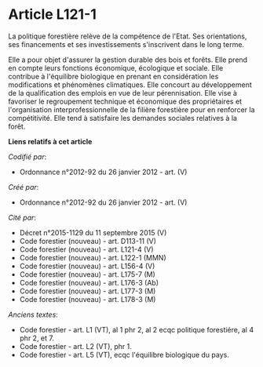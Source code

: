 # Article L121-1

La politique forestière relève de la compétence de l'Etat. Ses orientations, ses financements et ses investissements
s'inscrivent dans le long terme.

Elle a pour objet d'assurer la gestion durable des bois et forêts. Elle prend en compte leurs fonctions économique,
écologique et sociale. Elle contribue à l'équilibre biologique en prenant en considération les modifications et phénomènes
climatiques. Elle concourt au développement de la qualification des emplois en vue de leur pérennisation. Elle vise à
favoriser le regroupement technique et économique des propriétaires et l'organisation interprofessionnelle de la filière
forestière pour en renforcer la compétitivité. Elle tend à satisfaire les demandes sociales relatives à la forêt.

**Liens relatifs à cet article**

_Codifié par_:

  - Ordonnance n°2012-92 du 26 janvier 2012 - art. (V)

_Créé par_:

  - Ordonnance n°2012-92 du 26 janvier 2012 - art. (V)

_Cité par_:

  - Décret n°2015-1129 du 11 septembre 2015 (V)
  - Code forestier (nouveau) - art. D113-11 (V)
  - Code forestier (nouveau) - art. L121-4 (V)
  - Code forestier (nouveau) - art. L122-1 (MMN)
  - Code forestier (nouveau) - art. L156-4 (V)
  - Code forestier (nouveau) - art. L175-7 (M)
  - Code forestier (nouveau) - art. L176-3 (Ab)
  - Code forestier (nouveau) - art. L177-3 (M)
  - Code forestier (nouveau) - art. L178-3 (M)

_Anciens textes_:

  - Code forestier - art. L1 (VT), al 1 phr 2, al 2 ecqc politique forestiére, al 4 phr 2, et 7.
  - Code forestier - art. L2 (VT), phr 1.
  - Code forestier - art. L5 (VT), ecqc l'équilibre biologique du pays.
